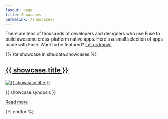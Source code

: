 ```yaml
---
layout: page
title: Showcases
permalink: /showcases/
---
```

There are tens of thousands of developers and designers who use Fuse to
build awesome cross-platform native apps. Here's a small selection of apps
made with Fuse. Want to be featured?
[Let us know!](mailto:fuse-open@googlegroups.com)

<div class="showcases row">
{% for showcase in site.data.showcases %}
<div class="col-12 col-sm-6 col-md-4 col-lg-3">
  <div>
  <h2><a href="{{ showcase.id }}">{{ showcase.title }}</a></h2>
  <a href="{{ showcase.id }}"><img class="mw-100" src="{{ site.baseurl }}/assets/images/showcases/{{ showcase.id }}.png" alt="{{ showcase.title }}" /></a>
  <p>{{ showcase.synopsis }}</p>
  <p><a href="{{ showcase.id }}">Read more</a></p>
  </div>
</div>
{% endfor %}
</div>
